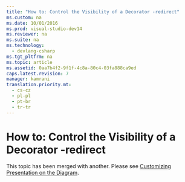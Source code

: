 ```yaml
---
title: "How to: Control the Visibility of a Decorator -redirect"
ms.custom: na
ms.date: 10/01/2016
ms.prod: visual-studio-dev14
ms.reviewer: na
ms.suite: na
ms.technology: 
  - devlang-csharp
ms.tgt_pltfrm: na
ms.topic: article
ms.assetid: 0aa7b4f2-9f1f-4c8a-80c4-03fa888ca9ed
caps.latest.revision: 7
manager: kamrani
translation.priority.mt: 
  - cs-cz
  - pl-pl
  - pt-br
  - tr-tr
---
```

# How to: Control the Visibility of a Decorator -redirect
This topic has been merged with another. Please see [Customizing Presentation on the Diagram](../VS_IDE/Customizing-Presentation-on-the-Diagram.md).